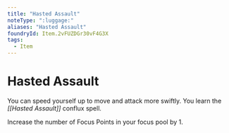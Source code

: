 ```yaml
---
title: "Hasted Assault"
noteType: ":luggage:"
aliases: "Hasted Assault"
foundryId: Item.2vFUZDGr30vF4G3X
tags:
  - Item
---
```


# Hasted Assault

You can speed yourself up to move and attack more swiftly. You learn the _[[Hasted Assault]]_ conflux spell.

Increase the number of Focus Points in your focus pool by 1.
